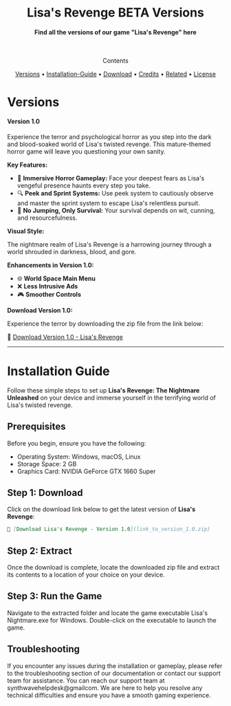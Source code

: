 <h1 align="center">
Lisa's Revenge BETA Versions 
</h1>
<h4 align= "center"> Find all the versions of our game "Lisa's Revenge"  here</h4>
<br>
<p align= "center">Contents </p>
<p align="center">
  <a href="#versions">Versions</a> •
  <a href="installation-guide">Installation-Guide</a> •
  <a href="#download">Download</a> •
  <a href="#credits">Credits</a> •
  <a href="#related">Related</a> •
  <a href="#license">License</a>
</p>

# Versions
#### Version 1.0

Experience the terror and psychological horror as you step into the dark and blood-soaked world of Lisa's twisted revenge. This mature-themed horror game will leave you questioning your own sanity.

**Key Features:**

- 🌌 **Immersive Horror Gameplay:** Face your deepest fears as Lisa's vengeful presence haunts every step you take.
- 🔍 **Peek and Sprint Systems:** Use peek system to cautiously observe and master the sprint system to escape Lisa's relentless pursuit.
- 🚫 **No Jumping, Only Survival:** Your survival depends on wit, cunning, and resourcefulness.

**Visual Style:**

The nightmare realm of Lisa's Revenge is a harrowing journey through a world shrouded in darkness, blood, and gore.

**Enhancements in Version 1.0:**

- 🌐 **World Space Main Menu**
- ❌ **Less Intrusive Ads**
- 🎮 **Smoother Controls**

**Download Version 1.0:**

Experience the terror by downloading the zip file from the link below:

🔗 [Download Version 1.0 - Lisa's Revenge](link_to_version_1.0.zip)

---

# Installation Guide

Follow these simple steps to set up **Lisa's Revenge: The Nightmare Unleashed** on your device and immerse yourself in the terrifying world of Lisa's twisted revenge.

## Prerequisites

Before you begin, ensure you have the following:

- Operating System: Windows, macOS, Linux
- Storage Space: 2 GB
- Graphics Card: NVIDIA GeForce GTX 1660 Super

## Step 1: Download

Click on the download link below to get the latest version of **Lisa's Revenge**:

```markdown
🔗 [Download Lisa's Revenge - Version 1.0](link_to_version_1.0.zip)
```
## Step 2: Extract 
Once the download is complete, locate the downloaded zip file and extract its contents to a location of your choice on your device.

## Step 3: Run the Game
Navigate to the extracted folder and locate the game executable Lisa's Nightmare.exe for Windows. Double-click on the executable to launch the game.

## Troubleshooting
If you encounter any issues during the installation or gameplay, please refer to the troubleshooting section of our documentation or contact our support team for assistance. You can reach our support team at synthwavehelpdesk@gmailcom. We are here to help you resolve any technical difficulties and ensure you have a smooth gaming experience.
